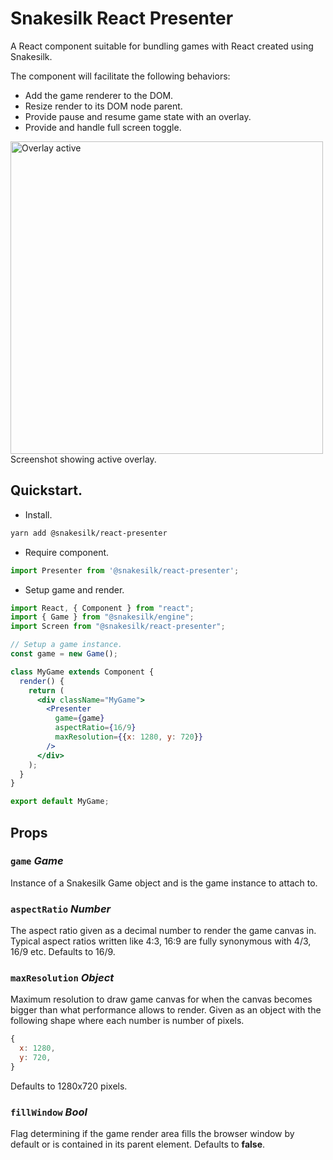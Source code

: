 # Snakesilk React Presenter

A React component suitable for bundling games with React created using Snakesilk.

The component will facilitate the following behaviors:
* Add the game renderer to the DOM.
* Resize render to its DOM node parent.
* Provide pause and resume game state with an overlay.
* Provide and handle full screen toggle.


<img src="http://i.imgur.com/yHwNbqw.png" width="500" alt="Overlay active">
Screenshot showing active overlay.


## Quickstart.

* Install.
```bash
yarn add @snakesilk/react-presenter
```

* Require component.
```js
import Presenter from '@snakesilk/react-presenter';
```

* Setup game and render.
```jsx
import React, { Component } from "react";
import { Game } from "@snakesilk/engine";
import Screen from "@snakesilk/react-presenter";

// Setup a game instance.
const game = new Game();

class MyGame extends Component {
  render() {
    return (
      <div className="MyGame">
        <Presenter
          game={game}
          aspectRatio={16/9}
          maxResolution={{x: 1280, y: 720}}
        />
      </div>
    );
  }
}

export default MyGame;
```

## Props

### `game` *Game*
Instance of a Snakesilk Game object and is the game instance to attach to.

### `aspectRatio` *Number*
The aspect ratio given as a decimal number to render the game canvas in. Typical aspect ratios written like 4:3, 16:9 are fully synonymous with 4/3, 16/9 etc. Defaults to 16/9.

### `maxResolution` *Object*
Maximum resolution to draw game canvas for when the canvas becomes bigger than what performance allows to render. Given as an object with the following shape where each number is number of pixels.
```js
{
  x: 1280,
  y: 720,
}
```
Defaults to 1280x720 pixels.

### `fillWindow` *Bool*
Flag determining if the game render area fills the browser window by default or is contained in its parent element. Defaults to **false**.
